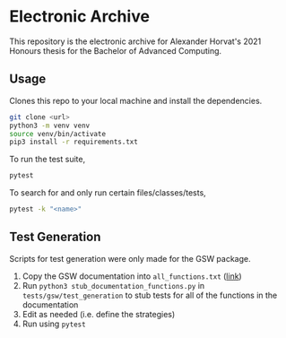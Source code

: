 # Electronic Archive

This repository is the electronic archive for Alexander Horvat's 2021 Honours thesis for the Bachelor of Advanced Computing.

## Usage

Clones this repo to your local machine and install the dependencies.

```Bash
git clone <url>
python3 -m venv venv
source venv/bin/activate
pip3 install -r requirements.txt
```

To run the test suite,

```Bash
pytest
```

To search for and only run certain files/classes/tests,

```Bash
pytest -k "<name>"
```

## Test Generation

Scripts for test generation were only made for the GSW package. 

1. Copy the GSW documentation into `all_functions.txt` ([link](https://teos-10.github.io/GSW-Python/gsw_flat.html))
2. Run `python3 stub_documentation_functions.py` in `tests/gsw/test_generation` to stub tests for all of the functions in the documentation
3. Edit as needed (i.e. define the strategies)
4. Run using `pytest`
